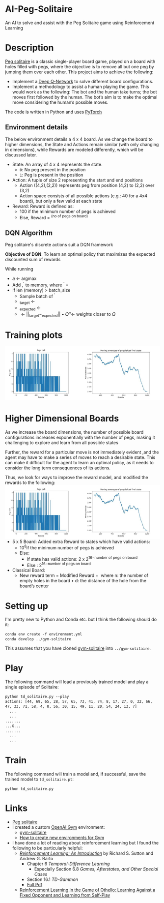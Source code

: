 # AI-Peg-Solitaire
An AI to solve and assist with the Peg Solitaire game using Reinforcement Learning

# Description

[Peg solitaire](https://en.wikipedia.org/wiki/Peg_solitaire) is a classic single-player board game, played on a board
with holes filled with pegs, where the objective is to remove all but one peg by jumping them over each
other. This project aims to achieve the following:
* Implement a [Deep Q-Network](https://en.wikipedia.org/wiki/Q-learning) to solve different board configurations.
* Implement a methodology to assist a human playing the game. This would work as the following: The bot and the human take turns; the bot moves first followed by the human. The bot’s aim is to make the optimal move considering the human’s possible moves.

The code is written in Python and uses [PyTorch](https://pytorch.org/)

## Environment details

The below environment details a 4 x 4 board. As we change the board to higher dimensions, the State and Actions remain similar (with only changing in dimensions), while Rewards are modeled differently, which will be discussed later. 
* State: An array of 4 x 4 represents the state.
  * `0`: No peg present in the position
  * `1`: Peg is present in the position
* Action: A tuple of size 2 representing the start and end positions
  * Action ((4,2),(2,2)) represents peg from position (4,2) to (2,2) over (3,2)
  * Action space consists of all possible actions (e.g.: 40 for a 4x4 board), but only a few valid at each state
* Reward: Reward is defined as:
  * 100 if the minimum number of pegs is achieved
  * Else, Reward = <math>−2<sup>(no of pegs on board)</sup></math>

## DQN Algorithm

Peg solitaire's discrete actions suit a DQN framework

<b>Objective of DQN</b>: To learn an optimal policy that maximizes the expected discounted sum of
rewards

While running
* 𝑎 ← argmax <math>𝑄(𝑠,𝑎)</math>
* Add <math>s,a,r</math>,<math>s<sup>'</sup></math> to memory, where <math>s<sup>'</sup></math> = <math>s+a</math>
* If len (memory) > batch_size
  * Sample batch of <math>𝑠, 𝑎, 𝑟, s<sup>'</sup></math>
  * <math>𝑄<sub>target</sub></math> ← <math>r+ 𝛾.𝑄′(𝑠′)</math>
  * <math>𝑄<sub>expected</sub></math> ← <math>𝑄(𝑠)</math>
  * <math>ℒ (𝜃)</math> ← ||<math>𝑄<sub>target</sub></math>−<math>𝑄<sub>expected</sub></math>||
• 𝑄’’← weights closer to 𝑄
  

# Training plots

<img src="Git images/4_4_train.jpg" width="900">

# Higher Dimensional Boards

As we increase the board dimensions, the number of possible board configurations increases exponentially with the number of pegs, making it challenging to explore and learn from all possible states

Further, the reward for a particular move is not immediately
evident ,and the agent may have to make a series of moves to reach a desirable state.
This can make it difficult for the agent to learn an optimal policy, as it needs to consider
the long term consequences of its actions.

Thus, we look for ways to improve the reward model, and modified the rewards to the following:
<img style="float: right;" src="Git images/4_4_train.jpg">
* 5 x 5  Board: Added extra Reward to states which have valid actions:
  * 10<sup>8</sup>if the minimum number of pegs is achieved
  * Else:
    * If state has valid actions: 2 x 2<sup>16−number of pegs on board</sup>
    * Else : 2<sup>16−number of pegs on board</sup>
* Classical Board:
  * New reward term = Modified Reward + <math>n x \sum_{i=1}^n d_i </math>
where n: the number of
empty holes in the board
•
d: the distance
of the hole from the board’s center

# Setting up

I'm pretty new to Python and Conda etc. but I think the following should do it:

```
conda env create -f environment.yml
conda develop ../gym-solitaire
```

This assumes that you have cloned [gym-solitaire](https://github.com/taylorjg/gym-solitaire) into `../gym-solitaire`. 

# Play

The following command will load a previously trained model and play a single episode of Solitaire:

```
python td_solitaire.py --play
actions: [44, 69, 65, 28, 57, 65, 73, 41, 74, 8, 17, 27, 0, 32, 66, 47, 33, 71, 58, 4, 0, 56, 30, 15, 49, 11, 20, 54, 24, 13, 7]
  ...
  ...
.......
...X...
.......
  ...
  ...
```

# Train

The following command will train a model and, if successful, save the trained model to `td_solitaire.pt`:

```
python td_solitaire.py
```

# Links

* [Peg solitaire](https://en.wikipedia.org/wiki/Peg_solitaire)
* I created a custom [OpenAI Gym](https://gym.openai.com/) environment: 
  * [gym-solitaire](https://github.com/taylorjg/gym-solitaire)
  * [How to create new environments for Gym](https://github.com/openai/gym/blob/master/docs/creating-environments.md)  
* I have done a lot of reading about reinforcement learning but I found the following to be particularly helpful:
  * [_Reinforcement Learning: An Introduction_](http://incompleteideas.net/book/the-book.html) by Richard S. Sutton
and Andrew G. Barto
    * Chapter 6 _Temporal-Difference Learning_
      * Especially Section 6.8 _Games, Afterstates, and Other Special Cases_
    * Section 16.1 _TD-Gammon_
    * [Full Pdf](http://incompleteideas.net/book/RLbook2020.pdf)
  * [Reinforcement Learning in the Game of Othello:
Learning Against a Fixed Opponent
and Learning from Self-Play](https://www.ai.rug.nl/~mwiering/GROUP/ARTICLES/paper-othello.pdf)
